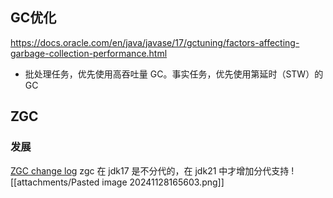 ## GC优化
https://docs.oracle.com/en/java/javase/17/gctuning/factors-affecting-garbage-collection-performance.html

- 批处理任务，优先使用高吞吐量 GC。事实任务，优先使用第延时（STW）的 GC



## ZGC
### 发展
[ZGC change log](https://wiki.openjdk.org/display/zgc#Main-ChangeLog)
zgc 在 jdk17 是不分代的，在 jdk21 中才增加分代支持
![[attachments/Pasted image 20241128165603.png]]